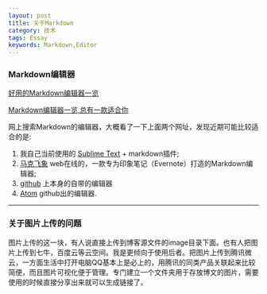 ```yaml
---
layout: post
title: 关于Markdown
category: 技术
tags: Essay
keywords: Markdown,Editor
---
```


### Markdown编辑器

[好用的Markdown编辑器一览](http://www.williamlong.info/archives/4319.html)

[Markdown编辑器一览,总有一款适合你](http://www.jianshu.com/p/6ea395a6a35b)

网上搜索Markdown的编辑器，大概看了一下上面两个网址，发现近期可能比较适合的是:

1.  我自己当前使用的 [Sublime Text](http://www.sublimetext.com/3)  + markdown插件;
2.  [马克飞象](https://maxiang.io/) web在线的，一款专为印象笔记（Evernote）打造的Markdown编辑器;
3.  [github](https://github.com/yyhuaisha/yyhuaisha.github.io) 上本身的自带的编辑器
4.  [Atom](https://atom.io/) github出的编辑器.

---------

### 关于图片上传的问题

图片上传的这一块，有人说直接上传到博客源文件的image目录下面。也有人把图片上传到七牛，百度云等云空间。我是更倾向于使用后者。把图片上传到腾讯微云，一方面生活中打开电脑QQ基本上是必上的，用腾讯的同类产品关联起来比较简便，而且图片可视化便于管理。专门建立一个文件夹用于存放博文的图片，需要使用的时候直接分享出来就可以生成链接了。